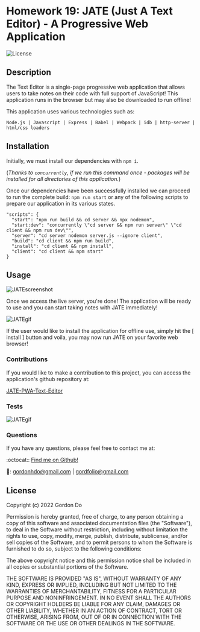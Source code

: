 # Homework 19: JATE (Just A Text Editor) - A Progressive Web Application

![License](https://img.shields.io/badge/License-MIT-blue.svg)

## Description

The Text Editor is a single-page progressive web application that allows users to take notes on their code with full support of JavaScript! This application runs in the browser but may also be downloaded to run offline!

This application uses various technologies such as:

`Node.js | Javascript | Express | Babel | Webpack | idb | http-server | html/css loaders`

## Installation

Initially, we must install our dependencies with `npm i`.

(_Thanks to `concurrently`, if we run this command once - packages will be installed for all directories of this application._)

Once our dependencies have been successfully installed we can proceed to run the complete build: `npm run start` or any of the following scripts to prepare our application in its various states.

    "scripts": {
      "start": "npm run build && cd server && npx nodemon",
      "start:dev": "concurrently \"cd server && npm run server\" \"cd client && npm run dev\"",
      "server": "cd server nodemon server.js --ignore client",
      "build": "cd client && npm run build",
      "install": "cd client && npm install",
      "client": "cd client && npm start"
    }

## Usage

![JATEscreenshot](https://user-images.githubusercontent.com/93315369/169623911-39a20b22-9683-474f-abda-6ddd42b1a72f.png)

Once we access the live server, you're done! The application will be ready to use and you can start taking notes with JATE immediately!



![JATEgif](https://user-images.githubusercontent.com/93315369/169623918-667d6fea-044f-42ea-9b01-fa7cd0f9e138.gif)

If the user would like to install the application for offline use, simply hit the [ install ] button and voila, you may now run JATE on your favorite web browser!

### Contributions

If you would like to make a contribution to this project, you can access the application's github repository at:

[JATE-PWA-Text-Editor]()

### Tests

![JATEgif](https://user-images.githubusercontent.com/93315369/169623918-667d6fea-044f-42ea-9b01-fa7cd0f9e138.gif)

### Questions

If you have any questions, please feel free to contact me at: 

:octocat:: [Find me on Github!]([https://github.com/grdnd](https://github.com/grdnd))

📨: gordonhdo@gmail.com | gordfolio@gmail.com

## License

Copyright (c) 2022 Gordon Do

Permission is hereby granted, free of charge, to any person obtaining
a copy of this software and associated documentation files (the
"Software"), to deal in the Software without restriction, including
without limitation the rights to use, copy, modify, merge, publish,
distribute, sublicense, and/or sell copies of the Software, and to
permit persons to whom the Software is furnished to do so, subject to
the following conditions:

The above copyright notice and this permission notice shall be
included in all copies or substantial portions of the Software.

THE SOFTWARE IS PROVIDED "AS IS", WITHOUT WARRANTY OF ANY KIND,
EXPRESS OR IMPLIED, INCLUDING BUT NOT LIMITED TO THE WARRANTIES OF
MERCHANTABILITY, FITNESS FOR A PARTICULAR PURPOSE AND
NONINFRINGEMENT. IN NO EVENT SHALL THE AUTHORS OR COPYRIGHT HOLDERS BE
LIABLE FOR ANY CLAIM, DAMAGES OR OTHER LIABILITY, WHETHER IN AN ACTION
OF CONTRACT, TORT OR OTHERWISE, ARISING FROM, OUT OF OR IN CONNECTION
WITH THE SOFTWARE OR THE USE OR OTHER DEALINGS IN THE SOFTWARE.
